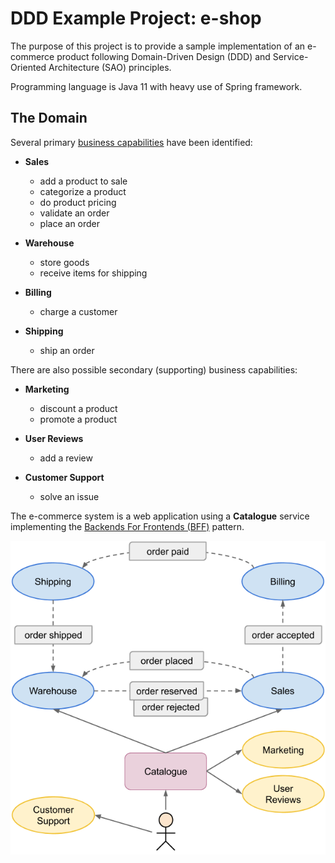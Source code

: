 # DDD Example Project: e-shop

The purpose of this project is to provide a sample implementation of an e-commerce product following Domain-Driven Design (DDD) and Service-Oriented Architecture (SAO) principles.

Programming language is Java 11 with heavy use of Spring framework.

## The Domain

Several primary [business capabilities][1] have been identified:

- **Sales**
  - add a product to sale
  - categorize a product
  - do product pricing
  - validate an order
  - place an order
  
- **Warehouse**
  - store goods
  - receive items for shipping
  
- **Billing**
  - charge a customer

- **Shipping**
  - ship an order

There are also possible secondary (supporting) business capabilities:

- **Marketing**
  - discount a product
  - promote a product
  
- **User Reviews**
  - add a review
  
- **Customer Support**
  - solve an issue
  
The e-commerce system is a web application using a **Catalogue** service implementing the [Backends For Frontends (BFF)][2] pattern.

![Service overview](https://raw.githubusercontent.com/ttulka/java-samples/master/ddd-ecommerce-example/services-overview.png)

[1]: http://bill-poole.blogspot.com/2008/07/value-chain-analysis.html
[2]: https://samnewman.io/patterns/architectural/bff/
